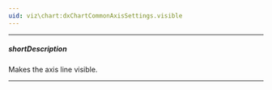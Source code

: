 ```yaml
---
uid: viz\chart:dxChartCommonAxisSettings.visible
---
```

---
##### shortDescription
Makes the axis line visible.

---
